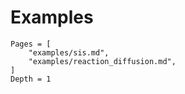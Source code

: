# Examples

```@contents
Pages = [
    "examples/sis.md",
    "examples/reaction_diffusion.md",
]
Depth = 1
```
